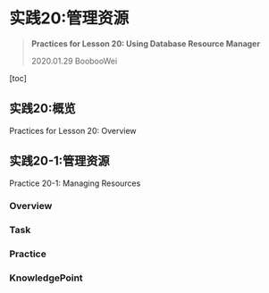 # 实践20:管理资源



> **Practices for Lesson 20: Using Database Resource Manager**
>
> 2020.01.29 BoobooWei

[toc]

## 实践20:概览

Practices for Lesson 20: Overview

## 实践20-1:管理资源

Practice 20-1: Managing Resources

### Overview

### Task

### Practice

### KnowledgePoint